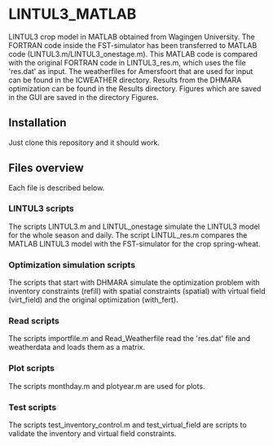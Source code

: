 # LINTUL3_MATLAB
LINTUL3 crop model in MATLAB obtained from Wagingen University. The FORTRAN code inside the FST-simulator has been transferred to MATLAB code (LINTUL3.m/LINTUL3_onestage.m). This MATLAB code is compared with the original FORTRAN code in LINTUL3_res.m, which uses the file 'res.dat' as input. The weatherfiles for Amersfoort that are used for input can be found in the ICWEATHER directory. Results from the DHMARA optimization can be found in the Results directory. Figures which are saved in the GUI are saved in the directory Figures.
## Installation
Just clone this repository and it should work.
## Files overview
Each file is described below.
### LINTUL3 scripts
The scripts LINTUL3.m and LINTUL_onestage simulate the LINTUL3 model for the whole season and daily. The script LINTUL_res.m compares the MATLAB LINTUL3 model with the FST-simulator for the crop spring-wheat.
### Optimization simulation scripts
The scripts that start with DHMARA simulate the optimization problem with inventory constraints (refill) with spatial constraints (spatial) with virtual field (virt_field) and the original optimization (with_fert). 
### Read scripts
The scripts importfile.m and Read_Weatherfile read the 'res.dat' file and weatherdata and loads them as a matrix.
### Plot scripts
The scripts monthday.m and plotyear.m are used for plots.
### Test scripts
The scripts test_inventory_control.m and test_virtual_field are scripts to validate the inventory and virtual field constraints.
